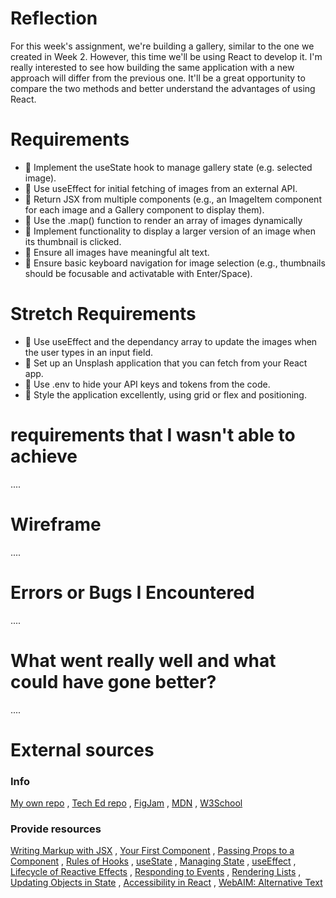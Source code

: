# Reflection

For this week's assignment, we're building a gallery, similar to the one we created in Week 2. However, this time we'll be using React to develop it. I'm really interested to see how building the same application with a new approach will differ from the previous one. It'll be a great opportunity to compare the two methods and better understand the advantages of using React.

# Requirements

- 🎯 Implement the useState hook to manage gallery state (e.g. selected image).
- 🎯 Use useEffect for initial fetching of images from an external API.
- 🎯 Return JSX from multiple components (e.g., an ImageItem component for each image and a Gallery component to display them).
- 🎯 Use the .map() function to render an array of images dynamically
- 🎯 Implement functionality to display a larger version of an image when its thumbnail is clicked.
- 🎯 Ensure all images have meaningful alt text.
- 🎯 Ensure basic keyboard navigation for image selection (e.g., thumbnails should be focusable and activatable with Enter/Space).

# Stretch Requirements

- 🏹 Use useEffect and the dependancy array to update the images when the user types in an input field.
- 🏹 Set up an Unsplash application that you can fetch from your React app.
- 🏹 Use .env to hide your API keys and tokens from the code.
- 🏹 Style the application excellently, using grid or flex and positioning.

# requirements that I wasn't able to achieve

....

# Wireframe

....

# Errors or Bugs I Encountered

....

# What went really well and what could have gone better?

....

# External sources

### Info

[My own repo](https://github.com/IndieMasco/TechEdSoftwareDeveloper021) , [Tech Ed repo](https://github.com/Tech-Educators/software-dev-021) , [FigJam](https://www.figma.com/board/JjN2Zgtoynrau06MjWJs6q/SD021?node-id=0-1&p=f&t=V1WCGcrmVKnoxJDr-0) , [MDN](https://developer.mozilla.org/en-US/) , [W3School](https://www.w3schools.com/)

### Provide resources

[Writing Markup with JSX](https://react.dev/learn/writing-markup-with-jsx) , [Your First Component](https://react.dev/learn/your-first-component) , [Passing Props to a Component](https://react.dev/learn/passing-props-to-a-component) , [Rules of Hooks](https://react.dev/reference/rules/rules-of-hooks) , [useState](https://react.dev/reference/react/useState) , [Managing State](https://react.dev/learn/managing-state) , [useEffect](https://react.dev/reference/react/useEffect) , [Lifecycle of Reactive Effects](https://react.dev/learn/lifecycle-of-reactive-effects) , [Responding to Events](https://react.dev/learn/responding-to-events) , [Rendering Lists](https://react.dev/learn/rendering-lists) , [Updating Objects in State](https://react.dev/learn/updating-objects-in-state) , [Accessibility in React](https://developer.mozilla.org/en-US/docs/Learn_web_development/Core/Frameworks_libraries/React_accessibility) , [WebAIM: Alternative Text](https://webaim.org/techniques/alttext/)
